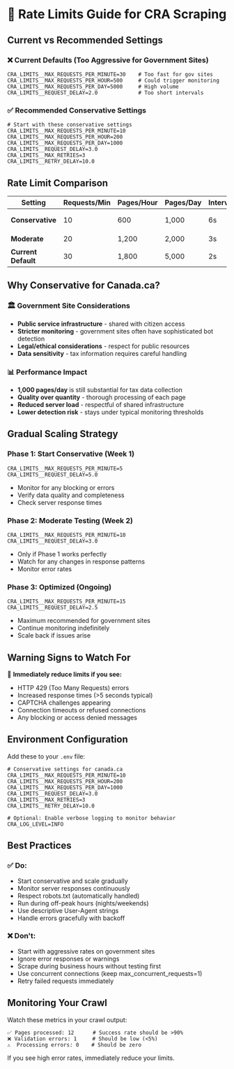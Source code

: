 # 🚦 Rate Limits Guide for CRA Scraping

## Current vs Recommended Settings

### ❌ Current Defaults (Too Aggressive for Government Sites)
```env
CRA_LIMITS__MAX_REQUESTS_PER_MINUTE=30    # Too fast for gov sites
CRA_LIMITS__MAX_REQUESTS_PER_HOUR=500     # Could trigger monitoring
CRA_LIMITS__MAX_REQUESTS_PER_DAY=5000     # High volume
CRA_LIMITS__REQUEST_DELAY=2.0             # Too short intervals
```

### ✅ Recommended Conservative Settings
```env
# Start with these conservative settings
CRA_LIMITS__MAX_REQUESTS_PER_MINUTE=10
CRA_LIMITS__MAX_REQUESTS_PER_HOUR=200
CRA_LIMITS__MAX_REQUESTS_PER_DAY=1000
CRA_LIMITS__REQUEST_DELAY=3.0
CRA_LIMITS__MAX_RETRIES=3
CRA_LIMITS__RETRY_DELAY=10.0
```

## Rate Limit Comparison

| Setting | Requests/Min | Pages/Hour | Pages/Day | Interval | Assessment |
|---------|--------------|------------|-----------|----------|------------|
| **Conservative** | 10 | 600 | 1,000 | 6s | 🟢 Recommended |
| **Moderate** | 20 | 1,200 | 2,000 | 3s | 🟡 Test first |
| **Current Default** | 30 | 1,800 | 5,000 | 2s | 🔴 Too aggressive |

## Why Conservative for Canada.ca?

### 🏛️ Government Site Considerations
- **Public service infrastructure** - shared with citizen access
- **Stricter monitoring** - government sites often have sophisticated bot detection
- **Legal/ethical considerations** - respect for public resources
- **Data sensitivity** - tax information requires careful handling

### 📊 Performance Impact
- **1,000 pages/day** is still substantial for tax data collection
- **Quality over quantity** - thorough processing of each page
- **Reduced server load** - respectful of shared infrastructure
- **Lower detection risk** - stays under typical monitoring thresholds

## Gradual Scaling Strategy

### Phase 1: Start Conservative (Week 1)
```env
CRA_LIMITS__MAX_REQUESTS_PER_MINUTE=5
CRA_LIMITS__REQUEST_DELAY=5.0
```
- Monitor for any blocking or errors
- Verify data quality and completeness
- Check server response times

### Phase 2: Moderate Testing (Week 2)
```env
CRA_LIMITS__MAX_REQUESTS_PER_MINUTE=10
CRA_LIMITS__REQUEST_DELAY=3.0
```
- Only if Phase 1 works perfectly
- Watch for any changes in response patterns
- Monitor error rates

### Phase 3: Optimized (Ongoing)
```env
CRA_LIMITS__MAX_REQUESTS_PER_MINUTE=15
CRA_LIMITS__REQUEST_DELAY=2.5
```
- Maximum recommended for government sites
- Continue monitoring indefinitely
- Scale back if issues arise

## Warning Signs to Watch For

🚨 **Immediately reduce limits if you see:**
- HTTP 429 (Too Many Requests) errors
- Increased response times (>5 seconds typical)
- CAPTCHA challenges appearing
- Connection timeouts or refused connections
- Any blocking or access denied messages

## Environment Configuration

Add these to your `.env` file:

```env
# Conservative settings for canada.ca
CRA_LIMITS__MAX_REQUESTS_PER_MINUTE=10
CRA_LIMITS__MAX_REQUESTS_PER_HOUR=200
CRA_LIMITS__MAX_REQUESTS_PER_DAY=1000
CRA_LIMITS__REQUEST_DELAY=3.0
CRA_LIMITS__MAX_RETRIES=3
CRA_LIMITS__RETRY_DELAY=10.0

# Optional: Enable verbose logging to monitor behavior
CRA_LOG_LEVEL=INFO
```

## Best Practices

### ✅ Do:
- Start conservative and scale gradually
- Monitor server responses continuously  
- Respect robots.txt (automatically handled)
- Run during off-peak hours (nights/weekends)
- Use descriptive User-Agent strings
- Handle errors gracefully with backoff

### ❌ Don't:
- Start with aggressive rates on government sites
- Ignore error responses or warnings
- Scrape during business hours without testing first
- Use concurrent connections (keep max_concurrent_requests=1)
- Retry failed requests immediately

## Monitoring Your Crawl

Watch these metrics in your crawl output:
```
✅ Pages processed: 12      # Success rate should be >90%
❌ Validation errors: 1     # Should be low (<5%)
⚠️  Processing errors: 0    # Should be zero
```

If you see high error rates, immediately reduce your limits.